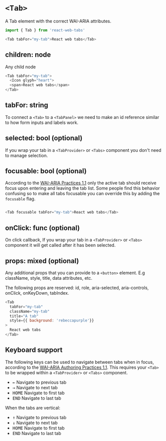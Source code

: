 # `<Tab>`

A Tab element with the correct WAI-ARIA attributes.

```js
import { Tab } from 'react-web-tabs'

<Tab tabFor="my-tab">React web tabs</Tab>
```

## children: node

Any child node

```js
<Tab tabFor="my-tab">
  <Icon glyph="heart">
  <span>React web tabs</span>
</Tab>
```

## tabFor: string

To connect a `<Tab>` to a `<TabPanel>` we need to make an id reference similar to how form inputs and labels work.

## selected: bool (optional)

If you wrap your tab in a `<TabProvider>` or `<Tabs>` component you don't need to manage selection.

## focusable: bool (optional)

According to the [WAI-ARIA Practices 1.1](https://www.w3.org/TR/wai-aria-practices-1.1/#tabpanel) only the active tab should receive focus upon entering and leaving the tab list. Some people find this behavior confusing so to make all tabs focusable you can override this by adding the `focusable` flag.

```js

<Tab focusable tabFor="my-tab">React web tabs</Tab>
```

## onClick: func (optional)

On click callback, If you wrap your tab in a `<TabProvider>` or `<Tabs>` component it will get called after it has been selected.

## props: mixed (optional)

Any additional props that you can provide to a `<button>` element. E.g className, style, title, data attributes, etc.

The following props are reserved: id, role, aria-selected, aria-controls, onClick, onKeyDown, tabIndex.

```js
<Tab
  tabFor="my-tab"
  className="my-tab"
  title="A tab"
  style={{ background: 'rebeccapurple'}}
>
  React web tabs
</Tab>
```

## Keyboard support
The following keys can be used to navigate between tabs when in focus, according to the [WAI-ARIA Authoring Practices 1.1](https://www.w3.org/TR/wai-aria-practices-1.1/#tabpanel). This requires your `<Tab>` to be wrapped within a `<TabProvider>` or `<Tabs>` component.

* <kbd>←</kbd> Navigate to previous tab
* <kbd>→</kbd> Navigate to next tab
* <kbd>HOME</kbd> Navigate to first tab
* <kbd>END</kbd> Navigate to last tab

When the tabs are vertical:

* <kbd>↑</kbd> Navigate to previous tab
* <kbd>↓</kbd> Navigate to next tab
* <kbd>HOME</kbd> Navigate to first tab
* <kbd>END</kbd> Navigate to last tab
